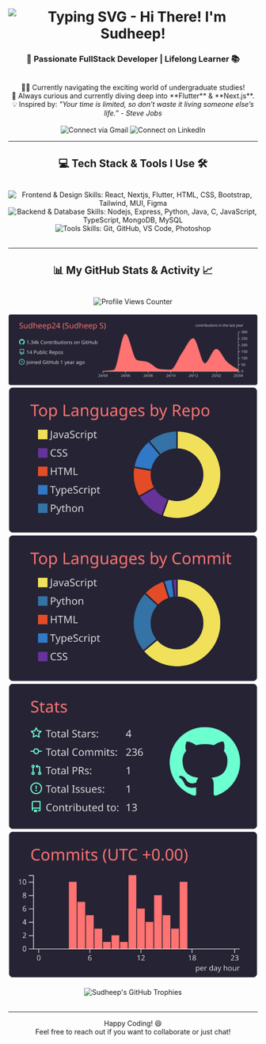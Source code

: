 <h1 align="center">
  <img src="https://readme-typing-svg.herokuapp.com/?font=Righteous&size=35&center=true&vCenter=true&width=500&height=70&duration=4000&lines=Hi+There!+👋;+I'm+Sudheep!+✨" alt="Typing SVG - Hi There! I'm Sudheep!" />
</h1>

<h3 align="center">🚀 Passionate FullStack Developer | Lifelong Learner 📚</h3>

<br/>

<div align="center">
  🧑‍💻 Currently navigating the exciting world of undergraduate studies! <br/>
  🌱 Always curious and currently diving deep into **Flutter** & **Next.js**. <br/>
  💡 Inspired by: <i>"Your time is limited, so don’t waste it living someone else’s life.” - Steve Jobs</i> <br/>
</div>

<br/>

<div align="center">
  <a href="mailto:sudheeps2004@gmail.com" style="text-decoration: none;">
    <img src="https://img.shields.io/badge/Gmail-D14836?style=for-the-badge&logo=gmail&logoColor=white" alt="Connect via Gmail"/>
  </a>
  <a href="https://www.linkedin.com/in/sudheep-s-0816101ba/" target="_blank" style="text-decoration: none;">
    <img src="https://img.shields.io/badge/LinkedIn-0077B5?style=for-the-badge&logo=linkedin&logoColor=white" alt="Connect on LinkedIn"/>
  </a>
  </div>

<hr/>

<h2 align="center">💻 Tech Stack & Tools I Use 🛠️</h2>
<br/>
<div align="center">
    <img src="https://skillicons.dev/icons?i=react,nextjs,flutter,html,css,bootstrap,tailwind,mui,figma" alt="Frontend & Design Skills: React, Nextjs, Flutter, HTML, CSS, Bootstrap, Tailwind, MUI, Figma" /><br>
    <img src="https://skillicons.dev/icons?i=nodejs,express,python,java,c,javascript,typescript,mongodb,mysql" alt="Backend & Database Skills: Nodejs, Express, Python, Java, C, JavaScript, TypeScript, MongoDB, MySQL" /><br>
    <img src="https://skillicons.dev/icons?i=git,github,vscode,ps" alt="Tools Skills: Git, GitHub, VS Code, Photoshop" />
</div>
<br/>

<hr/>

<h2 align="center">📊 My GitHub Stats & Activity 📈</h2>
<br/>

<div align="center">
  <img src="https://komarev.com/ghpvc/?username=Sudheep24&label=Profile%20Views&color=blueviolet&style=flat-square" alt="Profile Views Counter" />
</div>
<br/>

<div align="center">
  <a href="https://github.com/vn7n24fzkq/github-profile-summary-cards">
    <img src="https://raw.githubusercontent.com/Sudheep24/stats/master/profile-summary-card-output/aura_dark/0-profile-details.svg" alt="Sudheep's GitHub Profile Details Card"/>
  </a>
  <br/> <a href="https://github.com/vn7n24fzkq/github-profile-summary-cards">
    <img src="https://raw.githubusercontent.com/Sudheep24/stats/master/profile-summary-card-output/aura_dark/1-repos-per-language.svg" alt="Sudheep's GitHub Repositories per Language Card"/>
  </a>
   <a href="https://github.com/vn7n24fzkq/github-profile-summary-cards">
    <img src="https://raw.githubusercontent.com/Sudheep24/stats/master/profile-summary-card-output/aura_dark/2-most-commit-language.svg" alt="Sudheep's GitHub Most Commit Language Card"/>
  </a>
  <br/>
   <a href="https://github.com/vn7n24fzkq/github-profile-summary-cards">
    <img src="https://raw.githubusercontent.com/Sudheep24/stats/master/profile-summary-card-output/aura_dark/3-stats.svg" alt="Sudheep's GitHub Stats Card"/>
  </a>
  <a href="https://github.com/vn7n24fzkq/github-profile-summary-cards">
    <img src="https://raw.githubusercontent.com/Sudheep24/stats/master/profile-summary-card-output/aura_dark/4-productive-time.svg" alt="Sudheep's GitHub Productive Time Card"/>
  </a>
</div>
<br/>

<div align="center">
  <img
    src="https://github-profile-trophy.vercel.app/?username=Sudheep24&theme=radical&row=1&column=7&margin-w=15&margin-h=15"
    alt="Sudheep's GitHub Trophies"
  />
</div>
<br/>

<hr/>

<p align="center">
  Happy Coding! 😄 <br/>
  Feel free to reach out if you want to collaborate or just chat!
</p>
